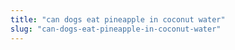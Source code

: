 ```yaml
---
title: "can dogs eat pineapple in coconut water"
slug: "can-dogs-eat-pineapple-in-coconut-water"
---
```


